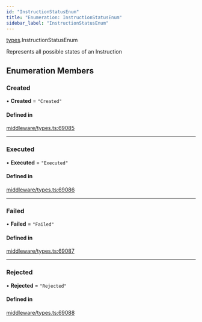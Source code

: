 ```yaml
---
id: "InstructionStatusEnum"
title: "Enumeration: InstructionStatusEnum"
sidebar_label: "InstructionStatusEnum"
---
```


[types](../../../modules/Types/Types.md).InstructionStatusEnum

Represents all possible states of an Instruction

## Enumeration Members

### Created

• **Created** = ``"Created"``

#### Defined in

[middleware/types.ts:69085](https://github.com/PolymeshAssociation/polymesh-sdk/blob/adcc38781/src/middleware/types.ts#L69085)

___

### Executed

• **Executed** = ``"Executed"``

#### Defined in

[middleware/types.ts:69086](https://github.com/PolymeshAssociation/polymesh-sdk/blob/adcc38781/src/middleware/types.ts#L69086)

___

### Failed

• **Failed** = ``"Failed"``

#### Defined in

[middleware/types.ts:69087](https://github.com/PolymeshAssociation/polymesh-sdk/blob/adcc38781/src/middleware/types.ts#L69087)

___

### Rejected

• **Rejected** = ``"Rejected"``

#### Defined in

[middleware/types.ts:69088](https://github.com/PolymeshAssociation/polymesh-sdk/blob/adcc38781/src/middleware/types.ts#L69088)
